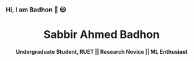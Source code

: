 ### Hi, I am Badhon 👋 :smiley:

<h1 align="center">Sabbir Ahmed Badhon <br>
<h4 align="center">Undergraduate Student, RUET || Research Novice || ML Enthusiast</h4> 
</h1>


<!--
**SABadhon/SABadhon** is a ✨ _special_ ✨ repository because its `README.md` (this file) appears on your GitHub profile.

Here are some ideas to get you started:

- 🔭 I’m currently working on ...
- 🌱 I’m currently learning ...
- 👯 I’m looking to collaborate on ...
- 🤔 I’m looking for help with ...
- 💬 Ask me about ...
- 📫 How to reach me: ...
- 😄 Pronouns: ...
- ⚡ Fun fact: ...
-->
